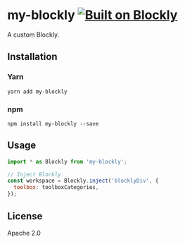 # my-blockly [![Built on Blockly](https://tinyurl.com/built-on-blockly)](https://github.com/google/blockly)

A custom Blockly.

## Installation

### Yarn
```
yarn add my-blockly
```

### npm
```
npm install my-blockly --save
```

## Usage

```js
import * as Blockly from 'my-blockly';

// Inject Blockly.
const workspace = Blockly.inject('blocklyDiv', {
  toolbox: toolboxCategories,
});
```

## License
Apache 2.0
